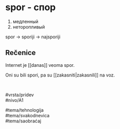 # spor - спор

1. медленный  
2. неторопливый

spor → sporiji → najsporiji

## Rečenice

Internet je [[danas]] veoma spor.

Oni su bili spori, pa su [[zakasniti|zakasnili]] na voz.

<br>

#vrsta/pridev  
#nivo/A1  

#tema/tehnologija  
#tema/svakodnevica  
#tema/saobraćaj  
